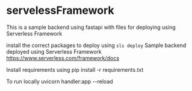 # servelessFramework
This is a sample backend using fastapi with files for deploying using Serverless Framework

install the correct packages to deploy using `sls deploy`
Sample backend deployed using Serverless Framework https://www.serverless.com/framework/docs

Install requirements using
pip install -r requirements.txt

To run locally
uvicorn handler:app --reload
